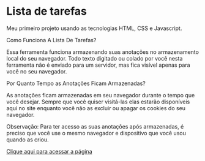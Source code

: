 # Lista de tarefas

Meu primeiro projeto usando as tecnologias HTML, CSS e Javascript.

Como Funciona A Lista De Tarefas?

Essa ferramenta funciona armazenando suas anotações no armazenamento local do seu navegador. Todo texto digitado ou colado por você nesta ferramenta não é enviado para um servidor, mas fica visível apenas para você no seu navegador.

Por Quanto Tempo as Anotações Ficam Armazenadas?

As anotações ficam armazenadas em seu navegador durante o tempo que você desejar. Sempre que você quiser visitá-las elas estarão disponíveis aqui no site enquanto você não as excluir ou apagar os cookies do seu navegador.

Observação: Para ter acesso as suas anotações após armazenadas, é preciso que você use o mesmo navegador e dispositivo que você usou quando as criou.

[Clique aqui para acessar a página](https://nvutu-eladio.github.io/iniciando_projecto/)
